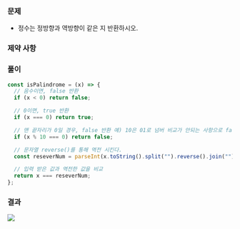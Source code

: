 ### 문제

- 정수는 정방향과 역방향이 같은 지 반환하시오.

### 제약 사항

### 풀이

```js
const isPalindrome = (x) => {
  // 음수이면, false 반환
  if (x < 0) return false;

  // 0이면, true 반환
  if (x === 0) return true;

  // 맨 끝자리가 0일 경우, false 반환 예) 10은 01로 넘버 비교가 안되는 사항으로 false
  if (x % 10 === 0) return false;

  // 문자열 reverse()를 통해 역전 시킨다.
  const reseverNum = parseInt(x.toString().split("").reverse().join(""));

  // 입력 받은 값과 역전한 값을 비교
  return x === reseverNum;
};
```

### 결과

![](https://user-images.githubusercontent.com/42952358/130928777-32d6e284-536e-4e8d-8b60-4dd476e6c38b.png)

